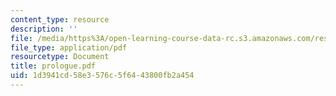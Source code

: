 ```yaml
---
content_type: resource
description: ''
file: /media/https%3A/open-learning-course-data-rc.s3.amazonaws.com/res-18-004-the-torch-or-the-firehose-a-guide-to-section-teaching-spring-2009/1d3941cd58e3576c5f6443800fb2a454_prologue.pdf
file_type: application/pdf
resourcetype: Document
title: prologue.pdf
uid: 1d3941cd-58e3-576c-5f64-43800fb2a454
---
```

